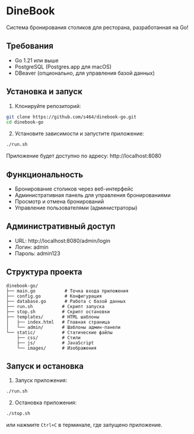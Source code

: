 # DineBook

Система бронирования столиков для ресторана, разработанная на Go!

## Требования

- Go 1.21 или выше
- PostgreSQL (Postgres.app для macOS)
- DBeaver (опционально, для управления базой данных)

## Установка и запуск

1. Клонируйте репозиторий:
```bash
git clone https://github.com/s464/dinebook-go.git
cd dinebook-go
```

2. Установите зависимости и запустите приложение:
```bash
./run.sh
```

Приложение будет доступно по адресу: http://localhost:8080

## Функциональность

- Бронирование столиков через веб-интерфейс
- Административная панель для управления бронированиями
- Просмотр и отмена бронирований
- Управление пользователями (администраторы)

## Административный доступ

- URL: http://localhost:8080/admin/login
- Логин: admin
- Пароль: admin123

## Структура проекта

```
dinebook-go/
├── main.go           # Точка входа приложения
├── config.go         # Конфигурация
├── database.go       # Работа с базой данных
├── run.sh           # Скрипт запуска
├── stop.sh          # Скрипт остановки
├── templates/       # HTML шаблоны
│   ├── index.html   # Главная страница
│   └── admin/       # Шаблоны админ-панели
└── static/          # Статические файлы
    ├── css/         # Стили
    ├── js/          # JavaScript
    └── images/      # Изображения
```

## Запуск и остановка

1. Запуск приложения:
```bash
./run.sh
```

2. Остановка приложения:
```bash
./stop.sh
```

или нажмите `Ctrl+C` в терминале, где запущено приложение.
